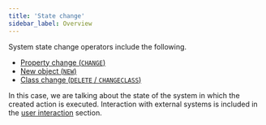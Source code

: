 ```yaml
---
title: 'State change'
sidebar_label: Overview
---
```


System state change operators include the following.

-   [Property change (`CHANGE`)](Property_change_CHANGE_.md)
-   [New object (`NEW`)](New_object_NEW_.md)
-   [Class change (`DELETE` / `CHANGECLASS`)](Class_change_CHANGECLASS_DELETE_.md)

In this case, we are talking about the state of the system in which the created action is executed. Interaction with external systems is included in the [user interaction](User_IS_interaction.md) section.
